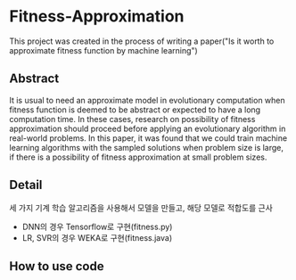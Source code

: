 # Fitness-Approximation

This project was created in the process of writing a paper("Is it worth to approximate fitness function by machine learning")
## Abstract  
It is usual to need an approximate model in evolutionary
computation when fitness function is deemed to be abstract or
expected to have a long computation time. In these cases, research
on possibility of fitness approximation should proceed before
applying an evolutionary algorithm in real-world problems. In this
paper, it was found that we could train machine learning
algorithms with the sampled solutions when problem size is large,
if there is a possibility of fitness approximation at small problem
sizes.

## Detail
세 가지 기계 학습 알고리즘을 사용해서 모델을 만들고, 해당 모델로 적합도를 근사
* DNN의 경우 Tensorflow로 구현(fitness.py) 
* LR, SVR의 경우 WEKA로 구현(fitness.java)

## How to use code

```markdown
